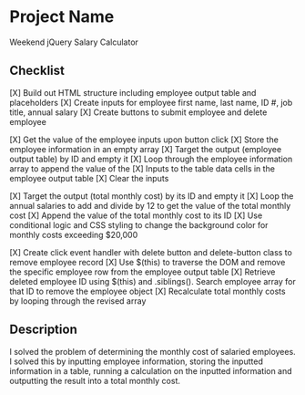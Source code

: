 # Project Name

Weekend jQuery Salary Calculator

## Checklist

[X] Build out HTML structure including employee output table and placeholders
[X] Create inputs for employee first name, last name, ID #, job title, annual salary
[X] Create buttons to submit employee and delete employee

[X] Get the value of the employee inputs upon button click
[X] Store the employee information in an empty array
[X] Target the output (employee output table) by ID and empty it
[X] Loop through the employee information array to append the value of the 
[X] Inputs to the table data cells in the employee output table
[X] Clear the inputs

[X] Target the output (total monthly cost) by its ID and empty it
[X] Loop the annual salaries to add and divide by 12 to get the value of the total monthly cost
[X] Append the value of the total monthly cost to its ID
[X] Use conditional logic and CSS styling to change the background color for monthly costs exceeding $20,000

[X] Create click event handler with delete button and delete-button class to remove employee record
[X] Use $(this) to traverse the DOM and remove the specific employee row from the employee output table
[X] Retrieve deleted employee ID using $(this) and .siblings(). Search employee array for that ID to remove the employee object
[X] Recalculate total monthly costs by looping through the revised array

## Description

I solved the problem of determining the monthly cost of salaried employees. I solved this by inputting employee information, storing the inputted information in a table, running a calculation on the inputted information and outputting the result into a total monthly cost.
